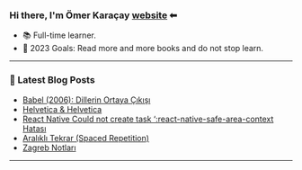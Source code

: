 ### Hi there, I'm Ömer Karaçay [website] ⬅

- 📚 Full-time learner.
- 🥅 2023 Goals: Read more and more books and do not stop learn.

---



### 📕 Latest Blog Posts
<!-- BLOG-POST-LIST:START -->
- [Babel &lpar;2006&rpar;: Dillerin Ortaya Çıkışı](https://www.omerkaracay.com/babel-2006-dillerin-ortaya-cikisi/)
- [Helvetica &amp; Helvetica](https://www.omerkaracay.com/helvetica-helvetica/)
- [React Native Could not create task ‘:react-native-safe-area-context Hatası](https://www.omerkaracay.com/react-native-could-not-create-task-react-native-safe-area-context-hatasi/)
- [Aralıklı Tekrar &lpar;Spaced Repetition&rpar;](https://www.omerkaracay.com/aralikli-tekrar-spaced-repetition/)
- [Zagreb Notları](https://www.omerkaracay.com/zagreb-notlari/)
<!-- BLOG-POST-LIST:END -->

---

[website]: https://www.omerkaracay.com
[twitter]: https://twitter.com/omrkrcy
[youtube]: https://www.youtube.com/channel/UCpoyfHaGQCl9xvoQW2i_lOg
[instagram]: https://instagram.com/omrkrcy
[linkedin]: https://linkedin.com/in/omerkaracay
[ipucuplaylist]: https://www.youtube.com/playlist?list=PLS5gPgVChPnfnuncq7g99ybnJCGyfWmZp

